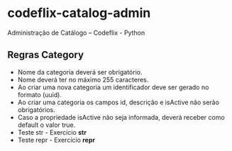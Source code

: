 # codeflix-catalog-admin
Administração de Catálogo – Codeflix - Python

##  Regras Category
- Nome da categoria deverá ser obrigatório. 
- Nome deverá ter no máximo 255 caracteres. 
- Ao criar uma nova categoria um identificador deve ser gerado no formato (uuid). 
- Ao criar uma categoria os campos id, descrição e isActive não serão obrigatórios. 
- Caso a propriedade isActive não seja informada, deverá receber como default o valor true.
- Teste str - Exercício __str__
- Teste repr - Exercício __repr__